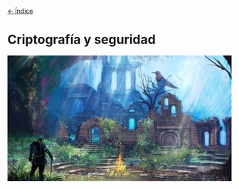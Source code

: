 [<- Índice](../HackingFightClub.md)
# Criptografía y seguridad
![bonfire2.jpg](../../imagenes/bonfire2.jpg)